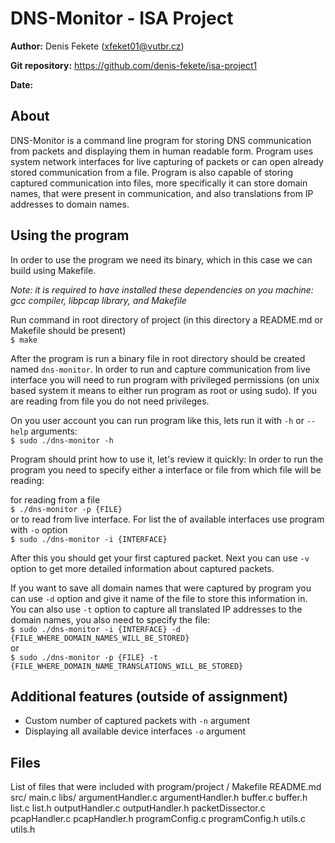 # DNS-Monitor - ISA Project 
**Author:**
Denis Fekete ([xfeket01@vutbr.cz](mailto:xfeket01@vutbr.cz))

**Git repository:**
https://github.com/denis-fekete/isa-project1

**Date:**

## About
DNS-Monitor is a command line program for storing DNS communication from packets and displaying them in human readable form. Program uses system network interfaces for live capturing of packets or can open already stored communication from a file. Program is also capable of storing captured communication into files, more specifically it can store domain names, that were present in communication, and also translations from IP addresses to domain names.

## Using the program
In order to use the program we need its binary, which in this case we can build using Makefile.

*Note: it is required to have installed these dependencies on you machine: gcc compiler, libpcap library, and Makefile*

Run command in root directory of project (in this directory a README.md or Makefile should be present)<br>
`$ make`

After the program is run a binary file in root directory should be created named `dns-monitor`. In order to run and capture communication from live interface you will need to run program with privileged permissions (on unix based system it means to either run program as root or using sudo). If you are reading from file you do not need privileges.

On you user account you can run program like this, lets run it with `-h` or `--help` arguments:<br>
`$ sudo ./dns-monitor -h`

Program should print how to use it, let's review it quickly:
In order to run the program you need to specify either a interface or file from which file will be reading:

for reading from a file<br>
`$ ./dns-monitor -p {FILE}`<br>
or to read from live interface. For list the of available interfaces use program with `-o` option<br>
`$ sudo ./dns-monitor -i {INTERFACE}`

After this you should get your first captured packet. Next you can use `-v` option to get more detailed information about captured packets.

If you want to save all domain names that were captured by program you can use `-d` option and give it name of the file to store this information in.
You can also use `-t` option to capture all translated IP addresses to the domain names, you also need to specify the file:<br>
`$ sudo ./dns-monitor -i {INTERFACE} -d {FILE_WHERE_DOMAIN_NAMES_WILL_BE_STORED}`<br>
or<br>
`$ sudo ./dns-monitor -p {FILE} -t {FILE_WHERE_DOMAIN_NAME_TRANSLATIONS_WILL_BE_STORED}`<br>

## Additional features (outside of assignment)
* Custom number of captured packets with `-n` argument
* Displaying all available device interfaces `-o` argument

## Files
List of files that were included with program/project
/
Makefile
README.md
src/
   main.c
   libs/
      argumentHandler.c
      argumentHandler.h
      buffer.c
      buffer.h
      list.c
      list.h
      outputHandler.c
      outputHandler.h
      packetDissector.c
      pcapHandler.c
      pcapHandler.h
      programConfig.c
      programConfig.h
      utils.c
      utils.h